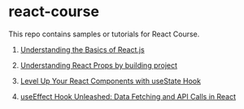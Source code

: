 # react-course
This repo contains samples or tutorials for React Course.

1. [Understanding the Basics of React.js](https://www.blackslate.io/articles/understanding-basics-of-react)

2. [Understanding React Props by building project](https://blackslate.io/articles/understanding-react-props)

3. [Level Up Your React Components with useState Hook](https://www.blackslate.io/articles/level-up-react-components-with-usestate-hook)

4. [useEffect Hook Unleashed: Data Fetching and API Calls in React](https://www.blackslate.io/articles/react-use-effect-hook-unleashed)